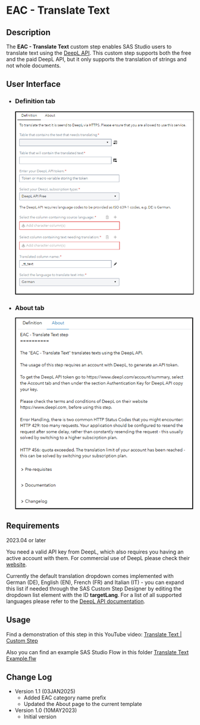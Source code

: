 # EAC - Translate Text

## Description

The **EAC - Translate Text** custom step enables SAS Studio users to translate text using the [DeepL API](https://www.deepl.com/docs-api). This custom step supports both the free and the paid DeepL API, but it only supports the translation of strings and not whole documents.

## User Interface

* ### Definition tab ###

   ![](img/Translate-Text-Definition.png)

* ### About tab ###

   ![](img/Translate-Text-About.png)

## Requirements

2023.04 or later

You need a valid API key from DeepL, which also requires you having an active account with them. For commercial use of DeepL please check their [website](https://www.deepl.com/for-business/).

Currently the default translation dropdown comes implemented with German (DE), English (EN), French (FR) and Italian (IT) - you can expand this list if needed through the SAS Custom Step Designer by editing the dropdown list element with the ID **targetLang**. For a list of all supported languages please refer to the [DeepL API documentation](https://www.deepl.com/docs-api/translate-text/translate-text/).

## Usage

Find a demonstration of this step in this YouTube video: [Translate Text | Custom Step](https://youtu.be/2JMwhU9CLFc)

Also you can find an example SAS Studio Flow in this folder [Translate Text Example.flw](./Translate-Text-Example.flw)

## Change Log

* Version 1.1 (03JAN2025)
    * Added EAC category name prefix
    * Updated the About page to the current template
* Version 1.0 (10MAY2023)
    * Initial version
